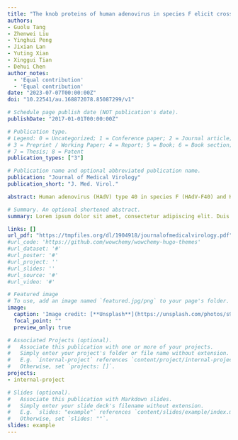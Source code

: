 ```yaml
---
title: "The knob proteins of human adenovirus in species F elicit cross-neutralizing antibody responses"
authors:
- Guolu Tang
- Zhenwei Liu
- Yinghui Peng
- Jixian Lan
- Yuting Xian
- Xinggui Tian
- Dehui Chen
author_notes:
  - 'Equal contribution'
  - 'Equal contribution'
date: "2023-07-07T00:00:00Z"
doi: "10.22541/au.168872078.85087299/v1"

# Schedule page publish date (NOT publication's date).
publishDate: "2017-01-01T00:00:00Z"

# Publication type.
# Legend: 0 = Uncategorized; 1 = Conference paper; 2 = Journal article;
# 3 = Preprint / Working Paper; 4 = Report; 5 = Book; 6 = Book section;
# 7 = Thesis; 8 = Patent
publication_types: ["3"]

# Publication name and optional abbreviated publication name.
publication: "Journal of Medical Virology"
publication_short: "J. Med. Virol."

abstract: Human adenovirus (HAdV) type 40 in species F (HAdV-F40) and HAdV-F41 represent the third most prevalent causative agents of non-bacterial acute gastroenteritis in infants and young children, following norovirus and rotavirus. Despite their significant contribution to global child morbidity, vaccines to preemptively combat these viruses remain elusive. In this study, we scrutinize the potential for cross-neutralization between HAdV-F40 and HAdV-F41 using the knob protein of the fiber-2 protein immunized sera. To this end, we immunized female BALB/c mice with synthetically produced knob proteins of the fiber-2 protein from HAdV-F40 and HAdV-F41. Subsequently, we implemented a series of assays to evaluate the results, including enzyme-linked immunosorbent, micro-neutralization, immunofluorescence, and quantitative polymerase chain reaction. We found that HAdV-F40-knob and HAdV-F41-knob immunized sera could effectively neutralize HAdV-F40 and HAdV-F41, indicating a mutual cross-neutralizing effect. Notably, the serum immunized with HAdV-F40-knob demonstrated a stronger neutralization effect, suggesting the potential to develop a subunit vaccine that can simultaneously counteract both viruses. Our findings underscore the potential of knob protein immunization in evoking a cross-neutralizing antibody response between HAdV-F40 and HAdV-F41. This suggests a promising avenue for developing subunit vaccines against HAdV-F40 and HAdV-F41 and provides a novel perspective on the potential of neutralizing antibodies to protect against these two types of HAdV.

# Summary. An optional shortened abstract.
summary: Lorem ipsum dolor sit amet, consectetur adipiscing elit. Duis posuere tellus ac convallis placerat. Proin tincidunt magna sed ex sollicitudin condimentum.

links: []
url_pdf: "https://tmpfiles.org/dl/1904918/journalofmedicalvirology.pdf"
#url_code: 'https://github.com/wowchemy/wowchemy-hugo-themes'
#url_dataset: '#'
#url_poster: '#'
#url_project: ''
#url_slides: ''
#url_source: '#'
#url_video: '#'

# Featured image
# To use, add an image named `featured.jpg/png` to your page's folder. 
image:
  caption: 'Image credit: [**Unsplash**](https://unsplash.com/photos/s9CC2SKySJM)'
  focal_point: ""
  preview_only: true

# Associated Projects (optional).
#   Associate this publication with one or more of your projects.
#   Simply enter your project's folder or file name without extension.
#   E.g. `internal-project` references `content/project/internal-project/index.md`.
#   Otherwise, set `projects: []`.
projects:
- internal-project

# Slides (optional).
#   Associate this publication with Markdown slides.
#   Simply enter your slide deck's filename without extension.
#   E.g. `slides: "example"` references `content/slides/example/index.md`.
#   Otherwise, set `slides: ""`.
slides: example
---
```



